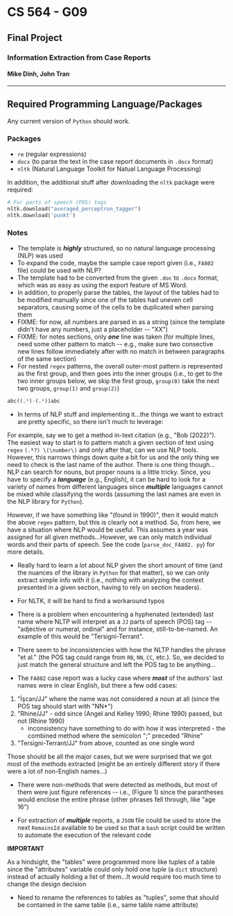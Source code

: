 # CS 564 - G09
## Final Project
### Information Extraction from Case Reports
#### Mike Dinh, John Tran

---------

## Required Programming Language/Packages

Any current version of `Python` should work.

### Packages
- `re` (regular expressions)
- `docx` (to parse the text in the case report documents in `.docx` format)
- `nltk` (Natural Language Toolkit for Natual Language Processing)

In addition, the additional stuff after downloading the `nltk` package were 
required:

```python
# For parts of speech (POS) tags
nltk.download("averaged_perceptron_tagger")
nltk.download('punkt')
```

### Notes

- The template is ***highly*** structured, so no natural language processing 
  (NLP) was used
- To expand the code, maybe the sample case report given (i.e., `FA802` file)
  could be used with NLP?
- The template had to be converted from the given `.doc` to `.docx` format, 
  which was as easy as using the export feature of MS Word.
- In addition, to properly parse the tables, the layout of the tables had to 
  be modified manually since one of the tables had uneven cell separators, 
  causing some of the cells to be duplicated when parsing them
- FIXME: for now, all numbers are parsed in as a string (since the template 
  didn't have any numbers, just a placeholder -- "XX")
- FIXME: for notes sections, only ***one*** line was taken (for multiple 
  lines, need some other pattern to match -- e.g., make sure two consective 
  new lines follow immediately after with no match in between paragraphs of 
  the same section)
- For nested `regex` patterns, the overall outer-most pattern is represented 
  as the first group, and then goes into the inner groups (i.e., to get to 
  the two inner groups below, we skip the first group, `group(0)` take 
  the next two groups, `group(1)` and `group(2)`)

```python
abc((.*)-(.*))abc
```

- In terms of NLP stuff and implementing it...the things we want to extract 
  are pretty specific, so there isn't much to leverage:

For example, say we to get a method in-text citation (e.g., "Bob (2022)"). 
The easiest way to start is to pattern match a given section of text using 
`regex` `(.*?) \(\number\)` and only after that, can we use NLP tools. 
However, this narrows things down quite a bit for us and the only thing we 
need to check is the last name of the author. There is one thing though...
NLP can search for nouns, but proper nouns is a little tricky. Since, you 
have to specify a ***language*** (e.g., English), it can be hard to look for 
a variety of names from different languages since ***multiple*** languages 
cannot be mixed while classifying the words (assuming the last names are 
even in the NLP library for `Python`).

However, if we have something like "(found in 1990)", then it would match 
the above `regex` pattern, but this is clearly not a method. So, from here, 
we have a situation where NLP would be useful. This assumes a year was 
assigned for all given methods...However, we can only match 
individual words and their parts of speech. See the code (`parse_doc_FA802.
py`) for more details.

- Really hard to learn a lot about NLP given the short amount of time (and 
  the nuances of the library in `Python` for that matter), so we can only 
  extract simple info with it (i.e., nothing with analyzing the context 
  presented in a given section, having to rely on section headers).

- For NLTK, it will be hard to find a workaround typos

- There is a problem when encountering a hyphenated (extended) last name 
  where NLTP will interpret as a `JJ` parts of speech (POS) tag -- 
  "adjective or numeral, ordinal" and for instance, still-to-be-named. An 
  example of this would be "Tersigni-Terrant".

- There seem to be inconsistencies with how the NLTP handles the phrase "et 
  al." (the POS tag could range from `RB`, `NN`, `CC`, etc.). So, we decided 
  to just match the general structure and left the POS tag to be anything...

- The `FA802` case report was a lucky case where ***most*** of the authors' 
  last names were in clear English, but there a few odd cases: 

1. "İşcan/JJ" where the name was not considered a noun at all (since the POS 
  tag should start with "NN*")
2. "Rhine/JJ" - odd since (Angel and Kelley 1990; Rhine 1990) passed, but 
   not (Rhine 1990) 
   * inconsistency have something to do with how it was interpreted - the 
     combined method where the semicolon ";" preceded "Rhine"
3. "Tersigni-Terrant/JJ" from above, counted as one single word

Those should be all the major cases, but we were surprised that we got most 
of the methods extracted (might be an entirely different story if there were 
a lot of non-English names...)

- There were non-methods that were detected as methods, but most of them 
  were just figure references -- i.e., (Figure 1) since the parantheses 
  would enclose the entire phrase (other phrases fell through, like "age 16")

- For extraction of ***multiple*** reports, a `JSON` file could be used to 
  store the next `RemainsId` available to be used so that a `bash` script 
  could be written to automate the execution of the relevant code

**IMPORTANT**

As a hindsight, the "tables" were programmed more like tuples of a table 
since the "attributes" variable could only hold one tuple (a `dict` 
structure) instead of actually holding a list of them...It would require too 
much time to change the design decision

- Need to rename the references to tables as "tuples", some that should be 
  contained in the same table (i.e., same table name attribute)
